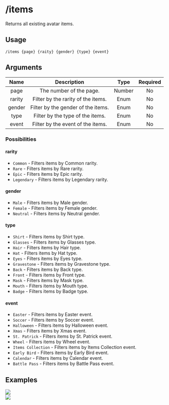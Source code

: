 # /items

Returns all existing avatar items.

## Usage

```
/items {page} {raity} {gender} {type} {event}
```

## Arguments

| Name   | Description                        | Type   | Required |
| :----: | :--------------------------------: | :----: | :------: |
| page   | The number of the page.            | Number | No       |
| rarity | Filter by the rarity of the items. | Enum   | No       |
| gender | Filter by the gender of the items. | Enum   | No       |
| type   | Filter by the type of the items.   | Enum   | No       |
| event  | Filter by the event of the items.  | Enum   | No       |

### Possibilities

<!-- tabs:start -->

#### **rarity**

- `Common` - Filters items by Common rarity.
- `Rare` - Filters items by Rare rarity.
- `Epic` - Filters items by Epic rarity.
- `Legendary` - Filters items by Legendary rarity.

#### **gender**

- `Male` - Filters items by Male gender.
- `Female` - Filters items by Female gender.
- `Neutral` - Filters items by Neutral gender.

#### **type**

- `Shirt` - Filters items by Shirt type.
- `Glasses` - Filters items by Glasses type.
- `Hair` - Filters items by Hair type.
- `Hat` - Filters items by Hat type.
- `Eyes` - Filters items by Eyes type.
- `Gravestone` - Filters items by Gravestone type.
- `Back` - Filters items by Back type.
- `Front` - Filters items by Front type.
- `Mask` - Filters items by Mask type.
- `Mouth` - Filters items by Mouth type.
- `Badge` - Filters items by Badge type.

#### **event**

- `Easter` - Filters items by Easter event.
- `Soccer` - Filters items by Soccer event.
- `Halloween` - Filters items by Halloween event.
- `Xmas` - Filters items by Xmas event.
- `St. Patrick` - Filters items by St. Patrick event.
- `Wheel` - Filters items by Wheel event.
- `Items Collection` - Filters items by Items Collection event.
- `Early Bird` - Filters items by Early Bird event.
- `Calendar` - Filters items by Calendar event.
- `Battle Pass` - Filters items by Battle Pass event.

<!-- tabs:end -->

## Examples

<img src="https://github.com/xNickyDev/Forkman/assets/111157596/e37854e2-2d81-4799-9e04-21fcec86e237" class="rounded-corners">\
<img src="https://github.com/xNickyDev/Forkman/assets/111157596/29b70ee6-1e6d-4cce-bca5-c4228cd07352" class="rounded-corners">